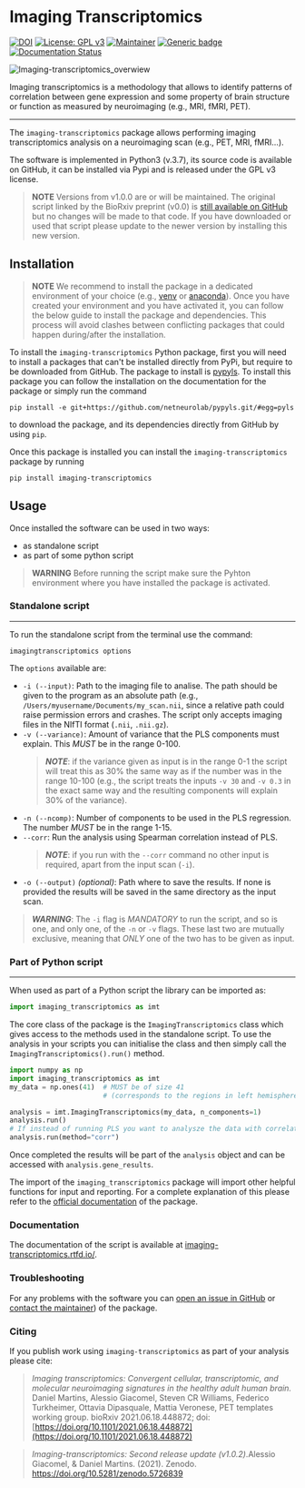# Imaging Transcriptomics

[![DOI](https://zenodo.org/badge/DOI/10.5281/zenodo.5726839.svg)](https://doi.org/10.5281/zenodo.5726839)
[![License: GPL v3](https://img.shields.io/badge/License-GPLv3-red.svg)](https://www.gnu.org/licenses/gpl-3.0)
[![Maintainer](https://img.shields.io/badge/maintainer-alegiac95-orange)](https://github.com/alegiac95)
[![Generic badge](https://img.shields.io/badge/python->=3.6-yellow.svg)](https://www.python.org/doc/versions/)
[![Documentation Status](https://readthedocs.org/projects/imaging-transcriptomics/badge/?version=latest)](https://imaging-transcriptomics.readthedocs.io/en/latest/?badge=latest)


![Imaging-transcriptomics_overwiew](https://raw.githubusercontent.com/alegiac95/imt/main/.github/images/imaging_transcriptomics.png
 "Overview of the imaging 
transcriptomics methodology")

Imaging transcriptomics is a methodology that allows to identify patterns of correlation between gene expression and some
property of brain structure or function as measured by neuroimaging (e.g., MRI, fMRI, PET).

---

The `imaging-transcriptomics` package allows performing imaging transcriptomics analysis on a neuroimaging scan 
(e.g., PET, MRI, fMRI...). 

The software is implemented in Python3 (v.3.7), its source code is available on GitHub, it can be installed via Pypi and
is released under the GPL v3 license. 



> **NOTE** Versions from v1.0.0 are or will be maintained. The original script linked by the BioRxiv preprint (v0.0) is 
> [still available on GitHub](https://github.com/alegiac95/Imaging_Transcriptomics_preprint) but no changes will be made to that code. If you have downloaded or used that script please 
> update to the newer version by installing this new version.

## Installation

> **NOTE** We recommend to install the package in a dedicated environment of your choice 
> (e.g., [venv](https://docs.python.org/3/library/venv.html) or [anaconda](https://conda.io/projects/conda/en/latest/user-guide/tasks/manage-environments.html)). Once you have created your environment and you
> have activated it, you can follow the below guide to install the package and dependencies. This process will avoid 
> clashes between conflicting packages that could happen during/after the installation.

To install the `imaging-transcriptomics` Python package, first you will need to install a packages that can't be installed directly from PyPi, but require to be downloaded from GitHub.
The  package to install is [pypyls](https://github.com/netneurolab/pypyls). To install this package you can follow the installation on the documentation for the package or simply run the command
```shell
pip install -e git+https://github.com/netneurolab/pypyls.git/#egg=pyls
```
to download the package, and its dependencies directly from GitHub by using `pip`.

Once this package is installed you can install the `imaging-transcriptomics` package by running
```shell
pip install imaging-transcriptomics
```


## Usage


Once installed the software can be used in two ways:
- as standalone script
- as part of some python script

> **WARNING** Before running the script make sure the Pyhton environment where you have installed the package is activated.


### Standalone script
---
To run the standalone script from the terminal use the command:
```shell
imagingtranscriptomics options
```

The `options` available are:
- `-i (--input)`: Path to the imaging file to analise. The path should be given to the program as an absolute path (e.g., `/Users/myusername/Documents/my_scan.nii`, since a relative path could raise permission errors and crashes. The script only accepts imaging files in the NIfTI format (`.nii`, `.nii.gz`).
- `-v (--variance)`: Amount of variance that the PLS components must explain. This _MUST_ be in the range 0-100.
    > *__NOTE__*: if the variance given as input is in the range 0-1  the script will treat this as 30% the same way as if the number was in the range 10-100 (e.g., the script treats the inputs `-v 30` and `-v 0.3` in the exact same way and the resulting components will explain 30% of the variance).
- `-n (--ncomp)`: Number of components to be used in the PLS regression. The number _MUST_ be in the range 1-15.
- `--corr`: Run the analysis using Spearman correlation instead of PLS. 
   > *__NOTE__*: if you run with the `--corr` command no other input is required, apart from the input scan (`-i`).
- `-o (--output)` *(optional)*: Path where to save the results. If none is provided the results will be saved in the same directory as the input scan.
> *__WARNING__*: The `-i` flag is _MANDATORY_ to run the script, and so is one, and only one, of the `-n` or `-v` flags. These last two are mutually exclusive, meaning that _ONLY_ one of the two has to be given as input.

### Part of Python script

---
When used as part of a Python script the library can be imported as:
```python
import imaging_transcriptomics as imt
```

The core class of the package is the `ImagingTranscriptomics` class which  gives access to the methods used in the standalone script.
To use the analysis in your scripts you can initialise the class and then simply call the `ImagingTranscriptomics().run()` method.

```python
import numpy as np
import imaging_transcriptomics as imt
my_data = np.ones(41)  # MUST be of size 41 
                       # (corresponds to the regions in left hemisphere of the DK atlas)

analysis = imt.ImagingTranscriptomics(my_data, n_components=1)
analysis.run()
# If instead of running PLS you want to analysze the data with correlation you can run the analysis with:
analysis.run(method="corr")
```

Once completed the results will be part of the `analysis` object and can be accessed with `analysis.gene_results`.

The import of the `imaging_transcriptomics` package will import other helpful functions for input and reporting. For a complete explanation of this please refer to the [official documentation](https://imaging-transcriptomics.readthedocs.io/en/latest/) of the package.


### Documentation

The documentation of the script is available at [imaging-transcriptomics.rtfd.io/](https://imaging-transcriptomics.rtfd.io/en/latest/). 

### Troubleshooting

For any problems with the software you can [open an issue in GitHub](https://github.com/alegiac95/Imaging-transcriptomics/issues) or [contact the maintainer](mailto:alessio.giacomel@kcl.ac.uk)) of the package.

### Citing

If you publish work using `imaging-transcriptomics` as part of your analysis please cite:

>*Imaging transcriptomics: Convergent cellular, transcriptomic, and molecular neuroimaging signatures in the healthy adult human brain.* Daniel Martins, Alessio Giacomel, Steven CR Williams, Federico Turkheimer, Ottavia Dipasquale, Mattia Veronese, PET templates working group. bioRxiv 2021.06.18.448872; doi: [https://doi.org/10.1101/2021.06.18.448872](https://doi.org/10.1101/2021.06.18.448872)


>*Imaging-transcriptomics: Second release update (v1.0.2)*.Alessio Giacomel, & Daniel Martins. (2021). Zenodo. https://doi.org/10.5281/zenodo.5726839
